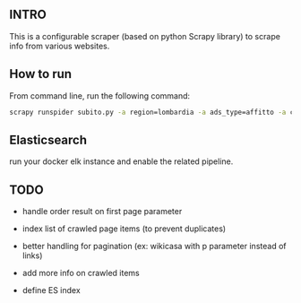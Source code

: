 ## INTRO ##
This is a configurable scraper (based on python Scrapy library) to scrape info from various websites.

## How to run ##
From command line, run the following command:

```bash
scrapy runspider subito.py -a region=lombardia -a ads_type=affitto -a city=milano
```

## Elasticsearch ##
run your docker elk instance and enable the related pipeline.


## TODO ##
* handle order result on first page parameter

* index list of crawled page items (to prevent duplicates)
* better handling for pagination (ex: wikicasa with p parameter instead of links)
* add more info on crawled items
* define ES index
